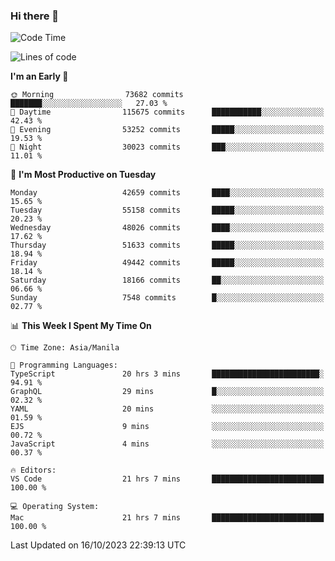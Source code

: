 ### Hi there 👋

<!--START_SECTION:waka-->
![Code Time](http://img.shields.io/badge/Code%20Time-4%2C428%20hrs%2050%20mins-blue)

![Lines of code](https://img.shields.io/badge/From%20Hello%20World%20I%27ve%20Written-106.0%20million%20lines%20of%20code-blue)

**I'm an Early 🐤** 

```text
🌞 Morning                73682 commits       ███████░░░░░░░░░░░░░░░░░░   27.03 % 
🌆 Daytime                115675 commits      ███████████░░░░░░░░░░░░░░   42.43 % 
🌃 Evening                53252 commits       █████░░░░░░░░░░░░░░░░░░░░   19.53 % 
🌙 Night                  30023 commits       ███░░░░░░░░░░░░░░░░░░░░░░   11.01 % 
```
📅 **I'm Most Productive on Tuesday** 

```text
Monday                   42659 commits       ████░░░░░░░░░░░░░░░░░░░░░   15.65 % 
Tuesday                  55158 commits       █████░░░░░░░░░░░░░░░░░░░░   20.23 % 
Wednesday                48026 commits       ████░░░░░░░░░░░░░░░░░░░░░   17.62 % 
Thursday                 51633 commits       █████░░░░░░░░░░░░░░░░░░░░   18.94 % 
Friday                   49442 commits       █████░░░░░░░░░░░░░░░░░░░░   18.14 % 
Saturday                 18166 commits       ██░░░░░░░░░░░░░░░░░░░░░░░   06.66 % 
Sunday                   7548 commits        █░░░░░░░░░░░░░░░░░░░░░░░░   02.77 % 
```


📊 **This Week I Spent My Time On** 

```text
🕑︎ Time Zone: Asia/Manila

💬 Programming Languages: 
TypeScript               20 hrs 3 mins       ████████████████████████░   94.91 % 
GraphQL                  29 mins             █░░░░░░░░░░░░░░░░░░░░░░░░   02.32 % 
YAML                     20 mins             ░░░░░░░░░░░░░░░░░░░░░░░░░   01.59 % 
EJS                      9 mins              ░░░░░░░░░░░░░░░░░░░░░░░░░   00.72 % 
JavaScript               4 mins              ░░░░░░░░░░░░░░░░░░░░░░░░░   00.37 % 

🔥 Editors: 
VS Code                  21 hrs 7 mins       █████████████████████████   100.00 % 

💻 Operating System: 
Mac                      21 hrs 7 mins       █████████████████████████   100.00 % 
```


 Last Updated on 16/10/2023 22:39:13 UTC
<!--END_SECTION:waka-->


<!--
**rad182/rad182** is a ✨ _special_ ✨ repository because its `README.md` (this file) appears on your GitHub profile.

Here are some ideas to get you started:

- 🔭 I’m currently working on ...
- 🌱 I’m currently learning ...
- 👯 I’m looking to collaborate on ...
- 🤔 I’m looking for help with ...
- 💬 Ask me about ...
- 📫 How to reach me: ...
- 😄 Pronouns: ...
- ⚡ Fun fact: ...
-->

